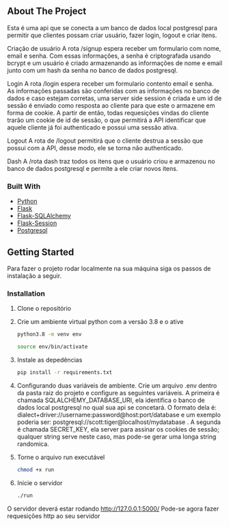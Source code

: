 ## About The Project
Esta é uma api que se conecta a um banco de dados local postgresql para permitir que clientes possam criar usuário, fazer login, logout e criar itens.

Criação de usuário
A rota /signup espera receber um formulario com nome, email e senha. Com essas informações, a senha é criptografada usando bcrypt e um usuário é criado armazenando as informações de nome e email junto com um hash da senha no banco de dados postgresql.

Login
A rota /login espera receber um formulario contento email e senha. As informações passadas são conferidas com as informações no banco de dados e caso estejam corretas, uma server side session é criada e um id de sessão é enviado como resposta ao cliente para que este o armazene em forma de cookie. A partir de então, todas requesições vindas do cliente trarão um cookie de id de sessão, o que permitirá a API identificar que aquele cliente já foi authenticado e possui uma sessão ativa.

Logout
A rota de /logout permitirá que o cliente destrua a sessão que possui com a API, desse modo, ele se torna não authenticado.

Dash
A /rota dash traz todos os itens que o usuário criou e armazenou no banco de dados postgresql e permite a ele criar novos itens.


### Built With
* [Python](https://www.python.org/)
* [Flask](https://flask.palletsprojects.com/)
* [Flask-SQLAlchemy](https://flask-sqlalchemy.palletsprojects.com/en/2.x/)
* [Flask-Session](https://flask-session.readthedocs.io/en/latest/)
* [Postgresql](https://www.postgresql.org/docs/current/index.html)

## Getting Started
Para fazer o projeto rodar localmente na sua máquina siga os passos de instalação a seguir.

### Installation

1. Clone o repositório

2. Crie um ambiente virtual python com a versão 3.8 e o ative
   ```sh
   python3.8 -m venv env
   ```

   ```sh
   source env/bin/activate
   ```

3. Instale as depedências
    ```sh
   pip install -r requirements.txt
   ```

4. Configurando duas variáveis de ambiente.
Crie um arquivo .env dentro da pasta raiz do projeto e configure as seguintes variáveis. 
A primeira é chamada SQLALCHEMY_DATABASE_URI, ela identifica o banco de dados local postgresql no qual sua api se concetará. O formato dela é: dialect+driver://username:password@host:port/database e um exemplo poderia ser: postgresql://scott:tiger@localhost/mydatabase .
A segunda é chamada SECRET_KEY, ela server para assinar os cookies de sessão; qualquer string serve neste caso, mas pode-se gerar uma longa string randomica.


6. Torne o arquivo run executável
   ```sh
   chmod +x run
   ```

6. Inicie o servidor
   ```sh
   ./run
   ```

O servidor deverá estar rodando http://127.0.0.1:5000/
Pode-se agora fazer requesições http ao seu servidor

